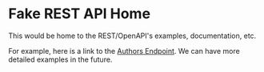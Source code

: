 # Fake REST API Home

This would be home to the REST/OpenAPI's examples, documentation, etc.

For example, here is a link to the [Authors Endpoint](fake_rest_api.md#authors). We can have more detailed examples in the future. 